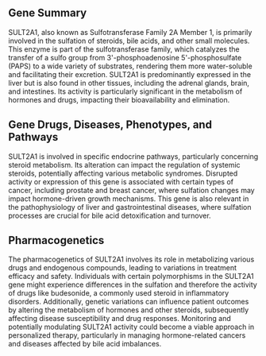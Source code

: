 ## Gene Summary
SULT2A1, also known as Sulfotransferase Family 2A Member 1, is primarily involved in the sulfation of steroids, bile acids, and other small molecules. This enzyme is part of the sulfotransferase family, which catalyzes the transfer of a sulfo group from 3'-phosphoadenosine 5'-phosphosulfate (PAPS) to a wide variety of substrates, rendering them more water-soluble and facilitating their excretion. SULT2A1 is predominantly expressed in the liver but is also found in other tissues, including the adrenal glands, brain, and intestines. Its activity is particularly significant in the metabolism of hormones and drugs, impacting their bioavailability and elimination.

## Gene Drugs, Diseases, Phenotypes, and Pathways
SULT2A1 is involved in specific endocrine pathways, particularly concerning steroid metabolism. Its alteration can impact the regulation of systemic steroids, potentially affecting various metabolic syndromes. Disrupted activity or expression of this gene is associated with certain types of cancer, including prostate and breast cancer, where sulfation changes may impact hormone-driven growth mechanisms. This gene is also relevant in the pathophysiology of liver and gastrointestinal diseases, where sulfation processes are crucial for bile acid detoxification and turnover.

## Pharmacogenetics
The pharmacogenetics of SULT2A1 involves its role in metabolizing various drugs and endogenous compounds, leading to variations in treatment efficacy and safety. Individuals with certain polymorphisms in the SULT2A1 gene might experience differences in the sulfation and therefore the activity of drugs like budesonide, a commonly used steroid in inflammatory disorders. Additionally, genetic variations can influence patient outcomes by altering the metabolism of hormones and other steroids, subsequently affecting disease susceptibility and drug responses. Monitoring and potentially modulating SULT2A1 activity could become a viable approach in personalized therapy, particularly in managing hormone-related cancers and diseases affected by bile acid imbalances.
